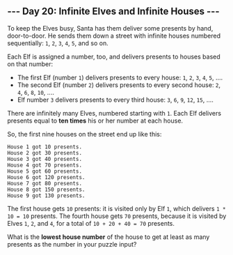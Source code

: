 ## --- Day 20: Infinite Elves and Infinite Houses ---

To keep the Elves busy, Santa has them deliver some presents by hand, door-to-door.  He sends them down a street with infinite houses numbered sequentially: ``1``, ``2``, ``3``, ``4``, ``5``, and so on.

Each Elf is assigned a number, too, and delivers presents to houses based on that number:

* The first Elf (number ``1``) delivers presents to every house: ``1``, ``2``, ``3``, ``4``, ``5``, ....
* The second Elf (number ``2``) delivers presents to every second house: ``2``, ``4``, ``6``, ``8``, ``10``, ....
* Elf number ``3`` delivers presents to every third house: ``3``, ``6``, ``9``, ``12``, ``15``, ....

There are infinitely many Elves, numbered starting with ``1``.  Each Elf delivers presents equal to **ten times** his or her number at each house.

So, the first nine houses on the street end up like this:

    House 1 got 10 presents.
    House 2 got 30 presents.
    House 3 got 40 presents.
    House 4 got 70 presents.
    House 5 got 60 presents.
    House 6 got 120 presents.
    House 7 got 80 presents.
    House 8 got 150 presents.
    House 9 got 130 presents.

The first house gets ``10`` presents: it is visited only by Elf ``1``, which delivers ``1 * 10 = 10`` presents.  The fourth house gets ``70`` presents, because it is visited by Elves ``1``, ``2``, and ``4``, for a total of ``10 + 20 + 40 = 70`` presents.

What is the **lowest house number** of the house to get at least as many presents as the number in your puzzle input?

